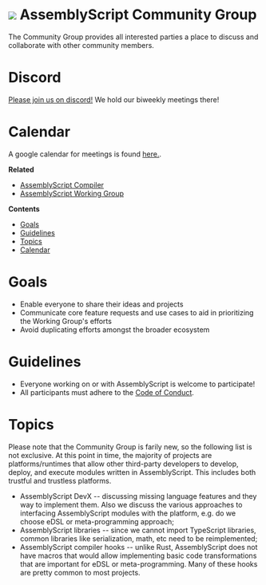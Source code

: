 ![](https://avatars1.githubusercontent.com/u/28916798?s=64) AssemblyScript Community Group
=================

The Community Group provides all interested parties a place to discuss and collaborate with other community members.

Discord
=========
[Please join us on discord!](https://discord.gg/assemblyscript) We hold our biweekly meetings there!

# Calendar
A google calendar for meetings is found [here.](https://calendar.google.com/calendar/embed?src=wyndham.tech_6tvkgtqv1i345biaq7h86di1e0%40group.calendar.google.com&ctz=America%2FNew_York).

**Related**

* [AssemblyScript Compiler](https://github.com/AssemblyScript/assemblyscript)
* [AssemblyScript Working Group](https://github.com/AssemblyScript/working-group)

**Contents**

* [Goals](#goals)
* [Guidelines](#guidelines)
* [Topics](#topics)
* [Calendar](#calendar)
# Goals

* Enable everyone to share their ideas and projects
* Communicate core feature requests and use cases to aid in prioritizing the Working Group's efforts
* Avoid duplicating efforts amongst the broader ecosystem

# Guidelines

* Everyone working on or with AssemblyScript is welcome to participate!
* All participants must adhere to the [Code of Conduct](./CODE_OF_CONDUCT.md).

# Topics

Please note that the Community Group is farily new, so the following list is not exclusive. At this point in time, the majority of projects are platforms/runtimes that allow other third-party developers to develop, deploy, and execute modules written in AssemblyScript. This includes both trustful and trustless platforms.

* AssemblyScript DevX -- discussing missing language features and they way to implement them. Also we discuss the various approaches to interfacing AssemblyScript modules with the platform, e.g. do we choose eDSL or meta-programming approach;
* AssemblyScript libraries -- since we cannot import TypeScript libraries, common libraries like serialization, math, etc need to be reimplemented;
* AssemblyScript compiler hooks -- unlike Rust, AssemblyScript does not have macros that would allow implementing basic code transformations that are important for eDSL or meta-programming. Many of these hooks are pretty common to most projects.


